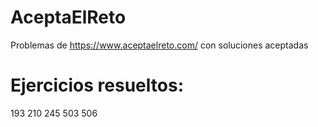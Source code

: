 # AceptaElReto
Problemas de https://www.aceptaelreto.com/ con soluciones aceptadas
# Ejercicios resueltos:
193
210
245
503
506